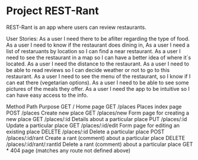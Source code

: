 # Project REST-Rant

REST-Rant is an app where users can review restaurants.

User Stories:
As a user I need there to be afilter regarding the type of food.
As a user I need to know if the restaurant does dining in,
As a user I need a list of restaruants by location so I can find a near restaurant.
As a user I need to see the restaurant in a map so I can have a better idea of where it´s located.
As a user I need the distance to the restaurant.
As a user I need to be able to read reviews so I can decide weather or not to go to this restaurant.
As a user I need to see the menu of the restaurant, so I know if I can eat there (vegetarian options).
As a user I need to be able to see some pictures of the meals they offer.
As a user I need the app to be intuitive so I can have easy access to the info.

Method	                              Path	                               Purpose
GET                                    /                                  Home page
GET	                                  /places	                          Places index page
POST	                              /places	                          Create new place
GET                                   /places/new                         Form page for creating a new place
GET                                 /places/:id                           Details about a particular place
PUT                                 /places/:id                           Update a particular place
GET                               /places/:id/edit                        Form page for editing an existing place
DELETE                             /places/:id                            Delete a particular place
POST	                           /places/:id/rant                       Create a rant (comment) about a particular place
DELETE                             /places/:id/rant/:rantId               Delete a rant (comment) about a particular place
GET                                     *                                  404 page (matches any route not defined above)
